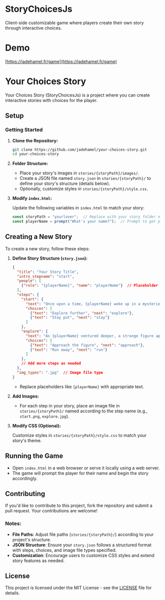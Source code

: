 # StoryChoicesJs
Client-side customizable game where players create their own story through interactive choices.

# Demo
[https://jadehamel.fr/game](https://jadehamel.fr/game)

# Your Choices Story

 Your Choices Story (StoryChoicesJs) is a project where you can create interactive stories with choices for the player.

## Setup

### Getting Started

1. **Clone the Repository:**

   ```bash
   git clone https://github.com/jadehamel/your-choices-story.git
   cd your-choices-story
   ```

2. **Folder Structure:**

   - Place your story's images in `stories/{storyPath}/images/`.
   - Create a JSON file named `story.json` in `stories/{storyPath}/` to define your story's structure (details below).
   - Optionally, customize styles in `stories/{storyPath}/style.css`.

3. **Modify `index.html`:**

   Update the following variables in `index.html` to match your story:

   ```javascript
   const storyPath = "yourlover";  // Replace with your story folder name
   const playerName = prompt("What's your name?");  // Prompt to get player's name
   ```

## Creating a New Story

To create a new story, follow these steps:

1. **Define Story Structure (`story.json`):**

   ```json
   {
     "title": "Your Story Title",
     "intro_stepname": "start",
     "people": [
       {"role": "{playerName}", "name": "playerName"}  // Placeholder for player's name
     ],
     "steps": {
       "start": {
         "text": "Once upon a time, {playerName} woke up in a mysterious place...",
         "choices": [
           {"text": "Explore further", "next": "explore"},
           {"text": "Stay put", "next": "stay"}
         ]
       },
       "explore": {
         "text": "As {playerName} ventured deeper, a strange figure appeared...",
         "choices": [
           {"text": "Approach the figure", "next": "approach"},
           {"text": "Run away", "next": "run"}
         ]
       },
       // Add more steps as needed
     },
     "img_types": ".jpg"  // Image file type
   }
   ```

   - Replace placeholders like `{playerName}` with appropriate text.

2. **Add Images:**

   - For each step in your story, place an image file in `stories/{storyPath}/` named according to the step name (e.g., `start.png`, `explore.jpg`).

3. **Modify CSS (Optional):**

   Customize styles in `stories/{storyPath}/style.css` to match your story's theme.

## Running the Game

- Open `index.html` in a web browser or serve it locally using a web server.
- The game will prompt the player for their name and begin the story accordingly.

## Contributing

If you'd like to contribute to this project, fork the repository and submit a pull request. Your contributions are welcome!

### Notes:
- **File Paths**: Adjust file paths (`stories/{storyPath}/`) according to your project's structure.
- **JSON Structure**: Ensure your `story.json` follows a structured format with steps, choices, and image file types specified.
- **Customization**: Encourage users to customize CSS styles and extend story features as needed.

## License
This project is licensed under the MIT License - see the [LICENSE](LICENSE) file for details.
